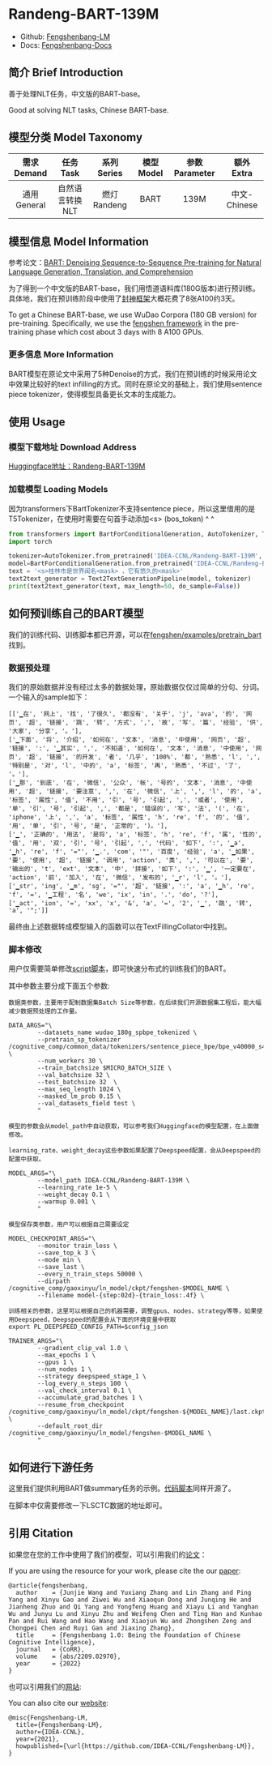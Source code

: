 # Randeng-BART-139M

- Github: [Fengshenbang-LM](https://github.com/IDEA-CCNL/Fengshenbang-LM)
- Docs: [Fengshenbang-Docs](https://fengshenbang-doc.readthedocs.io/)

## 简介 Brief Introduction

善于处理NLT任务，中文版的BART-base。

Good at solving NLT tasks, Chinese BART-base.

## 模型分类 Model Taxonomy

|  需求 Demand  | 任务 Task       | 系列 Series      | 模型 Model    | 参数 Parameter | 额外 Extra |
|  :----:  | :----:  | :----:  | :----:  | :----:  | :----:  |
| 通用 General | 自然语言转换 NLT | 燃灯 Randeng | BART |      139M      |     中文-Chinese    |

## 模型信息 Model Information

参考论文：[BART: Denoising Sequence-to-Sequence Pre-training for Natural Language Generation, Translation, and Comprehension](https://arxiv.org/pdf/1910.13461.pdf)

为了得到一个中文版的BART-base，我们用悟道语料库(180G版本)进行预训练。具体地，我们在预训练阶段中使用了[封神框架](https://github.com/IDEA-CCNL/Fengshenbang-LM/tree/main/fengshen)大概花费了8张A100约3天。

To get a Chinese BART-base, we use WuDao Corpora (180 GB version) for pre-training. Specifically, we use the [fengshen framework](https://github.com/IDEA-CCNL/Fengshenbang-LM/tree/main/fengshen) in the pre-training phase which cost about 3 days with 8 A100 GPUs.

### 更多信息 More Information

BART模型在原论文中采用了5种Denoise的方式，我们在预训练的时候采用论文中效果比较好的text infilling的方式。同时在原论文的基础上，我们使用sentence piece tokenizer，使得模型具备更长文本的生成能力。

## 使用 Usage

### 模型下载地址 Download Address

[Huggingface地址：Randeng-BART-139M](https://huggingface.co/IDEA-CCNL/Randeng-BART-139M)

### 加载模型 Loading Models

因为transformers下BartTokenizer不支持sentence piece，所以这里借用的是T5Tokenizer，在使用时需要在句首手动添加\<s\> (bos_token) ^ ^

```python
from transformers import BartForConditionalGeneration, AutoTokenizer, Text2TextGenerationPipeline
import torch

tokenizer=AutoTokenizer.from_pretrained('IDEA-CCNL/Randeng-BART-139M', use_fast=false)
model=BartForConditionalGeneration.from_pretrained('IDEA-CCNL/Randeng-BART-139M')
text = '<s>桂林市是世界闻名<mask> ，它有悠久的<mask>'
text2text_generator = Text2TextGenerationPipeline(model, tokenizer)
print(text2text_generator(text, max_length=50, do_sample=False))
```

## 如何预训练自己的BART模型

我们的训练代码、训练脚本都已开源，可以在[fengshen/examples/pretrain_bart](https://github.com/IDEA-CCNL/Fengshenbang-LM/tree/hf-ds/fengshen/examples/pretrain_bart)找到。

### 数据预处理

我们的原始数据并没有经过太多的数据处理，原始数据仅仅过简单的分句、分词。
一个输入的sample如下：
```
[['▁在', '网上', '找', '了很久', '都没有', '关于', 'j', 'ava', '的', '网页', '超', '链接', '跳', '转', '方式', ',', '故', '写', '篇', '经验', '供', '大家', '分享', '。'], 
['▁下面', '将', '介绍', '如何在', '文本', '消息', '中使用', '网页', '超', '链接', ':', '▁其实', ',', '不知道', '如何在', '文本', '消息', '中使用', '网页', '超', '链接', '的开发', '者', '几乎', '100%', '都', '熟悉', 'l', ',', '特别是', '对', 'l', '中的', 'a', '标签', '再', '熟悉', '不过', '了', '。'], 
['▁那', '到底', '在', '微信', '公众', '帐', '号的', '文本', '消息', '中使用', '超', '链接', '要注意', ',', '在', '微信', '上', ',', 'l', '的', 'a', '标签', '属性', '值', '不用', '引', '号', '引起', ',', '或者', '使用', '单', '引', '号', '引起', ',', '都是', '错误的', '写', '法', '(', '在', 'iphone', '上', ',', 'a', '标签', '属性', 'h', 're', 'f', '的', '值', '用', '单', '引', '号', '是', '正常的', ')。'], 
['▁', '正确的', '用法', '是将', 'a', '标签', 'h', 're', 'f', '属', '性的', '值', '用', '双', '引', '号', '引起', ',', '代码', '如下', ':', '▁a', '▁h', 're', 'f', '="', '▁.', 'com', '"', '百度', '经验', 'a', '▁如果', '要', '使用', '超', '链接', '调用', 'action', '类', ',', '可以在', '要', '输出的', 't', 'ext', '文本', '中', '拼接', '如下', ':', '▁', '一定要在', 'action', '前', '加入', '在', '微信', '发布的', '▁r', 'l', '。'], 
['▁str', 'ing', '▁m', 'sg', '="', '超', '链接', ':', 'a', '▁h', 're', 'f', '=', '▁工程', '名', 'we', 'ix', 'in', '.', 'do', '?'], 
['▁act', 'ion', '=', 'xx', 'x', '&', 'a', '=', '2', '▁', '跳', '转', 'a', '";']]
```

最终由上述数据转成模型输入的函数可以在TextFillingCollator中找到。

### 脚本修改

用户仅需要简单修改[script脚本](https://github.com/IDEA-CCNL/Fengshenbang-LM/blob/hf-ds/fengshen/examples/pretrain_bart/pretrain_bart_base.sh)，即可快速分布式的训练我们的BART。

其中参数主要分成下面五个参数:

```
数据类参数，主要用于配制数据集Batch Size等参数，在后续我们开源数据集工程后，能大幅减少数据预处理的工作量。

DATA_ARGS="\
        --datasets_name wudao_180g_spbpe_tokenized \
        --pretrain_sp_tokenizer /cognitive_comp/common_data/tokenizers/sentence_piece_bpe/bpe_v40000_s42_cov0.9995_max6_corpus1M.model \
        --num_workers 30 \
        --train_batchsize $MICRO_BATCH_SIZE \
        --val_batchsize 32 \
        --test_batchsize 32  \
        --max_seq_length 1024 \
        --masked_lm_prob 0.15 \
        --val_datasets_field test \
        "
```

```
模型的参数会从model_path中自动获取，可以参考我们Huggingface的模型配置，在上面做修改。

learning_rate、weight_decay这些参数如果配置了Deepspeed配置，会从Deepspeed的配置中获取。

MODEL_ARGS="\
        --model_path IDEA-CCNL/Randeng-BART-139M \
        --learning_rate 1e-5 \
        --weight_decay 0.1 \
        --warmup 0.001 \
        "
```

```
模型保存类参数，用户可以根据自己需要设定

MODEL_CHECKPOINT_ARGS="\
        --monitor train_loss \
        --save_top_k 3 \
        --mode min \
        --save_last \
        --every_n_train_steps 50000 \
        --dirpath /cognitive_comp/gaoxinyu/ln_model/ckpt/fengshen-$MODEL_NAME \
        --filename model-{step:02d}-{train_loss:.4f} \

```

```
训练相关的参数，这里可以根据自己的机器需要，调整gpus、nodes、strategy等等，如果使用Deepspeed，Deepspeed的配置会从下面的环境变量中获取
export PL_DEEPSPEED_CONFIG_PATH=$config_json

TRAINER_ARGS="\
        --gradient_clip_val 1.0 \
        --max_epochs 1 \
        --gpus 1 \
        --num_nodes 1 \
        --strategy deepspeed_stage_1 \
        --log_every_n_steps 100 \
        --val_check_interval 0.1 \
        --accumulate_grad_batches 1 \
        --resume_from_checkpoint /cognitive_comp/gaoxinyu/ln_model/ckpt/fengshen-${MODEL_NAME}/last.ckpt \
        --default_root_dir /cognitive_comp/gaoxinyu/ln_model/fengshen-$MODEL_NAME \
        "
```

## 如何进行下游任务

这里我们提供利用BART做summary任务的示例。[代码脚本](https://github.com/IDEA-CCNL/Fengshenbang-LM/blob/hf-ds/fengshen/examples/summary/bart_summary.py)同样开源了。

在脚本中仅需要修改一下LSCTC数据的地址即可。

## 引用 Citation

如果您在您的工作中使用了我们的模型，可以引用我们的[论文](https://arxiv.org/abs/2209.02970)：

If you are using the resource for your work, please cite the our [paper](https://arxiv.org/abs/2209.02970):

```text
@article{fengshenbang,
  author    = {Junjie Wang and Yuxiang Zhang and Lin Zhang and Ping Yang and Xinyu Gao and Ziwei Wu and Xiaoqun Dong and Junqing He and Jianheng Zhuo and Qi Yang and Yongfeng Huang and Xiayu Li and Yanghan Wu and Junyu Lu and Xinyu Zhu and Weifeng Chen and Ting Han and Kunhao Pan and Rui Wang and Hao Wang and Xiaojun Wu and Zhongshen Zeng and Chongpei Chen and Ruyi Gan and Jiaxing Zhang},
  title     = {Fengshenbang 1.0: Being the Foundation of Chinese Cognitive Intelligence},
  journal   = {CoRR},
  volume    = {abs/2209.02970},
  year      = {2022}
}
```

也可以引用我们的[网站](https://github.com/IDEA-CCNL/Fengshenbang-LM/):

You can also cite our [website](https://github.com/IDEA-CCNL/Fengshenbang-LM/):

```text
@misc{Fengshenbang-LM,
  title={Fengshenbang-LM},
  author={IDEA-CCNL},
  year={2021},
  howpublished={\url{https://github.com/IDEA-CCNL/Fengshenbang-LM}},
}
```